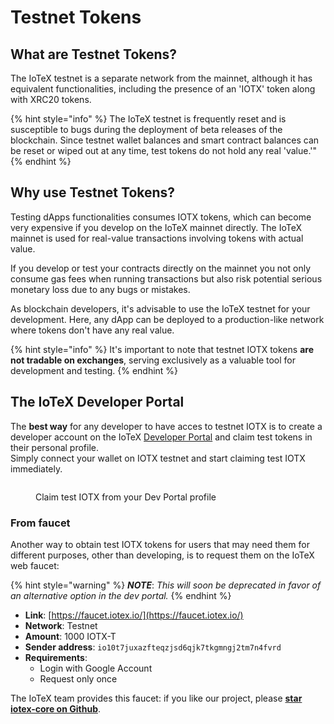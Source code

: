 # Testnet Tokens

## What are Testnet Tokens?

The IoTeX testnet is a separate network from the mainnet, although it has equivalent functionalities, including the presence of an 'IOTX' token along with XRC20 tokens.

{% hint style="info" %}
The IoTeX testnet is frequently reset and is susceptible to bugs during the deployment of beta releases of the blockchain. Since testnet wallet balances and smart contract balances can be reset or wiped out at any time, test tokens do not hold any real 'value.'"
{% endhint %}

## Why use Testnet Tokens?

Testing dApps functionalities consumes IOTX tokens, which can become very expensive if you develop on the IoTeX mainnet directly. The IoTeX mainnet is used for real-value transactions involving tokens with actual value.

If you develop or test your contracts directly on the mainnet you not only consume gas fees when running transactions but also risk potential serious monetary loss due to any bugs or mistakes.

As blockchain developers, it's advisable to use the IoTeX testnet for your development. Here, any dApp can be deployed to a production-like network where tokens don't have any real value.

{% hint style="info" %}
It's important to note that testnet IOTX tokens **are not tradable on exchanges**, serving exclusively as a valuable tool for development and testing.
{% endhint %}

## The IoTeX Developer Portal

The **best way** for any developer to have acces to testnet IOTX is to create a developer account on the IoTeX [Developer Portal](https://developers.iotex.io/) and claim test tokens in their personal profile. \
Simply connect your wallet on IOTX testnet and start claiming test IOTX immediately.&#x20;

<figure><img src="../../.gitbook/assets/Frame 20.png" alt=""><figcaption><p>Claim test IOTX from your Dev Portal profile</p></figcaption></figure>

### From faucet

Another way to obtain test IOTX tokens for users that may need them for different purposes, other than developing, is to request them on the IoTeX web faucet:

{% hint style="warning" %}
_**NOTE**_: _This will soon be deprecated in favor of an alternative option in the dev portal._&#x20;
{% endhint %}

* **Link**: [https://faucet.iotex.io/](https://faucet.iotex.io/)
* **Network**: Testnet
* **Amount**: 1000 IOTX-T
* **Sender address**: `io10t7juxazfteqzjsd6qjk7tkgmngj2tm7n4fvrd`
* **Requirements**:
  * Login with Google Account
  * Request only once

The IoTeX team provides this faucet: if you like our project, please [**star iotex-core on Github**](https://github.com/iotexproject/iotex-core).
